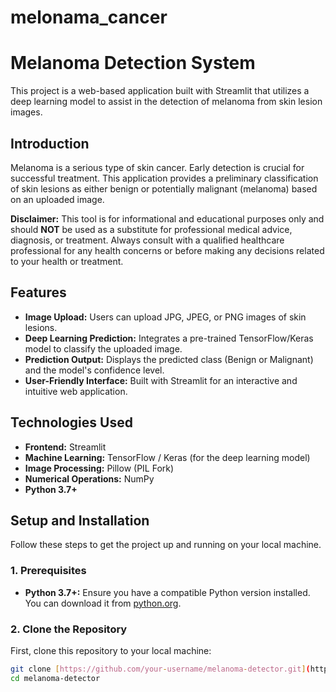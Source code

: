# melonama_cancer
# Melanoma Detection System

This project is a web-based application built with Streamlit that utilizes a deep learning model to assist in the detection of melanoma from skin lesion images.

## Introduction

Melanoma is a serious type of skin cancer. Early detection is crucial for successful treatment. This application provides a preliminary classification of skin lesions as either benign or potentially malignant (melanoma) based on an uploaded image.

**Disclaimer:** This tool is for informational and educational purposes only and should **NOT** be used as a substitute for professional medical advice, diagnosis, or treatment. Always consult with a qualified healthcare professional for any health concerns or before making any decisions related to your health or treatment.

## Features

* **Image Upload:** Users can upload JPG, JPEG, or PNG images of skin lesions.
* **Deep Learning Prediction:** Integrates a pre-trained TensorFlow/Keras model to classify the uploaded image.
* **Prediction Output:** Displays the predicted class (Benign or Malignant) and the model's confidence level.
* **User-Friendly Interface:** Built with Streamlit for an interactive and intuitive web application.

## Technologies Used

* **Frontend:** Streamlit
* **Machine Learning:** TensorFlow / Keras (for the deep learning model)
* **Image Processing:** Pillow (PIL Fork)
* **Numerical Operations:** NumPy
* **Python 3.7+**

## Setup and Installation

Follow these steps to get the project up and running on your local machine.

### 1. Prerequisites

* **Python 3.7+:** Ensure you have a compatible Python version installed. You can download it from [python.org](https://www.python.org/).

### 2. Clone the Repository

First, clone this repository to your local machine:

```bash
git clone [https://github.com/your-username/melanoma-detector.git](https://github.com/your-username/melanoma-detector.git)
cd melanoma-detector
